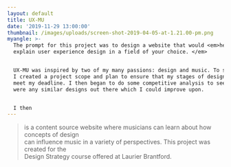 ```yaml
---
layout: default
title: UX-MU
date: '2019-11-29 13:00:00'
thumbnail: /images/uploads/screen-shot-2019-04-05-at-1.21.00-pm.png
myangle: >-
  The prompt for this project was to design a website that would <em>help
  explain user experience design in a field of your choice. </em>


  UX-MU was inspired by two of my many passions: design and music. To start off,
  I created a project scope and plan to ensure that my stages of design would
  meet my deadline. I then began to do some competitive analysis to see if there
  were any similar designs out there which I could improve upon. 


  I then
---
```

> is a content source website where musicians can learn about how concepts of design <br>can influence music in a variety of perspectives. This project was created for the <br> Design Strategy course offered at Laurier Brantford.
